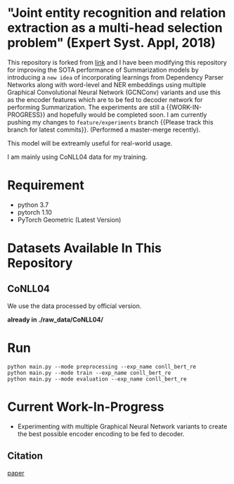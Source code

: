 # "Joint entity recognition and relation extraction as a multi-head selection problem" (Expert Syst. Appl, 2018)

This repository is forked from [link](https://github.com/WindChimeRan/pytorch_multi_head_selection_re) and I have been modifying this repository for improving the SOTA performance of Summarization models by introducing a `new idea` of incorporating learnings from Dependency Parser Networks along with word-level and NER embeddings using multiple Graphical Convolutional Neural Network (GCNConv) variants and use this as the encoder features which are to be fed to decoder network for performing Summarization.
The experiments are still a {{WORK-IN-PROGRESS}} and hopefully would be completed soon. 
I am currently pushing my changes to `feature/experiments` branch {{Please track this branch for latest commits}}. (Performed a master-merge recently).

This model will be extreamly useful for real-world usage.

I am mainly using CoNLL04 data for my training.

# Requirement

* python 3.7
* pytorch 1.10
* PyTorch Geometric (Latest Version)

# Datasets Available In This Repository

## CoNLL04

We use the data processed by official version.

**already in ./raw_data/CoNLL04/**


# Run
```shell
python main.py --mode preprocessing --exp_name conll_bert_re
python main.py --mode train --exp_name conll_bert_re 
python main.py --mode evaluation --exp_name conll_bert_re
```

# Current Work-In-Progress

* Experimenting with multiple Graphical Neural Network variants to create the best possible encoder encoding to be fed to decoder. 

## Citation

[paper](https://arxiv.org/abs/1804.07847)